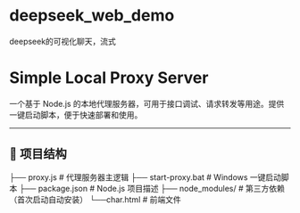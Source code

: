 # deepseek_web_demo
deepseek的可视化聊天，流式
# Simple Local Proxy Server

一个基于 Node.js 的本地代理服务器，可用于接口调试、请求转发等用途。提供一键启动脚本，便于快速部署和使用。

---

## 📁 项目结构

├── proxy.js # 代理服务器主逻辑
├── start-proxy.bat # Windows 一键启动脚本
├── package.json # Node.js 项目描述
├── node_modules/ # 第三方依赖（首次启动自动安装）
└──char.html # 前端文件
